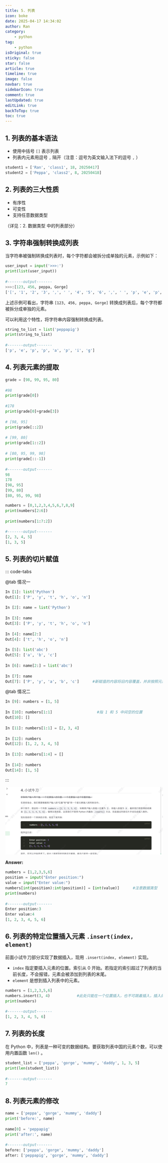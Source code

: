 ```yaml
---
title: 5. 列表
icon: boke
date: 2025-04-17 14:34:02
author: Ran
category:
    - python
tag:
    - python
isOriginal: true
sticky: false
star: false
article: true
timeline: true
image: false
navbar: true
sidebarIcon: true
comment: true
lastUpdated: true
editLink: true
backToTop: true
toc: true
---
```


## 1. 列表的基本语法

- 使用中括号 `[]` 表示列表
- 列表内元素用逗号 `,` 隔开（注意：逗号为英文输入法下的逗号 `,` ）

```python
student1 = ['Ran', 'class1', 18, 20250417]
student2 = ['Peppa', 'class2', 8, 20250418]
```

## 2. 列表的三大性质

- 有序性
- 可变性
- 支持任意数据类型

（详见：2. 数据类型 中的列表部分）

## 3. 字符串强制转换成列表

当字符串被强制转换成列表时，每个字符都会被拆分成单独的元素，示例如下：

```python
user_input = input('>>>:')
print(list(user_input))

#-------output-------
>>>:[123, 456, peppa, Gorge]
['[', '1', '2', '3', ',', ' ', '4', '5', '6', ',', ' ', 'p', 'e', 'p', 'p', 'a', ',', ' ', 'G', 'o', 'r', 'g', 'e', ']']
```

上述示例可看出，字符串 `[123, 456, peppa, Gorge]` 转换成列表后，每个字符都被拆分成单独的元素。

可以利用这个特性，将字符串内容强制转换成列表。

```python
string_to_list = list('peppapig')
print(string_to_list)

#-------output-------
['p', 'e', 'p', 'p', 'a', 'p', 'i', 'g']
```



## 4. 列表元素的提取

```python
grade = [98, 99, 95, 80]

#98
print(grade[0])

#178
print(grade[0]+grade[3])

# [98, 95]
print(grade[::2])

# [99, 80]
print(grade[1::2])

# [80, 95, 99, 98]
print(grade[::-1])

#-------output-------
98
178
[98, 95]
[99, 80]
[80, 95, 99, 98]
```

```python
numbers = [0,1,2,3,4,5,6,7,8,9]
print(numbers[2:6])

print(numbers[1:7:2])

#-------output-------
[2, 3, 4, 5]
[1, 3, 5]
```



## 5. 列表的切片赋值

::: code-tabs 

@tab 情况一

```python
In [1]: list('Python')
Out[1]: ['P', 'y', 't', 'h', 'o', 'n']

In [2]: name = list('Python')

In [3]: name
Out[3]: ['P', 'y', 't', 'h', 'o', 'n']

In [4]: name[2:]
Out[4]: ['t', 'h', 'o', 'n']

In [5]: list('abc')
Out[5]: ['a', 'b', 'c']

In [6]: name[2:] = list('abc')

In [7]: name
Out[7]: ['P', 'y', 'a', 'b', 'c']      #新赋值的内容将旧内容覆盖，并非按照元素个数填充

```

@tab 情况二

```python
In [9]: numbers = [1, 5]

In [10]: numbers[1:1]                    #指 1 和 5 中间空的位置
Out[10]: []

In [11]: numbers[1:1] = [2, 3, 4]

In [12]: numbers
Out[12]: [1, 2, 3, 4, 5]

In [13]: numbers[1:4] = []

In [14]: numbers
Out[14]: [1, 5]

```



:::

![](./05-list.assets/image-20250417152252175.png)



**Answer:**

```python
numbers = [1,2,3,5,6]
position = input("Enter position:")
value = input("Enter value:")
numbers[int(position):int(position)] = [int(value)]      #注意数据类型
print(numbers)

#-------output-------
Enter position:3
Enter value:4
[1, 2, 3, 4, 5, 6]
```

## 6. 列表的特定位置插入元素 `.insert(index, element)`

前面小试牛刀部分实现了数据插入，现用  `.insert(index, element)` 实现。

- `index` 指定要插入元素的位置。索引从 0  开始。若指定的索引超过了列表的当前长度，不会报错，元素会被添加到列表的末尾。
- `element` 是想到插入列表中的元素。

```python
numbers = [1,2,3,5,6]
numbers.insert(3, 4)            #此处只能在一个位置插入，也不可跳着插入，插入的元素作为一个整体，即，可以插入[4, 4, 4]                                 #得到结果 [1, 2, 3, [4, 4, 4], 5, 6]，而不能得到 [1, 2, 3, 4, 4, 4, 5, 6]
print(numbers)

#-------output-------
[1, 2, 3, 4, 5, 6]
```



## 7. 列表的长度

在 Python 中，列表是一种可变的数据结构。要获取列表中国的元素个数，可以使用内置函数 `len()` 。

```python
student_list = ['peppa', 'gorge', 'mummy', 'daddy', 1, 3, 5]
print(len(student_list))

#-------output-------
7
```



## 8. 列表元素的修改

```python
name = ['peppa', 'gorge', 'mummy', 'daddy']
print('before:', name)

name[0] = 'peppapig'
print('after:', name)

#-------output-------
before: ['peppa', 'gorge', 'mummy', 'daddy']
after: ['peppapig', 'gorge', 'mummy', 'daddy']
```















